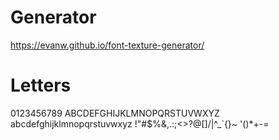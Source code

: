 # Generator
https://evanw.github.io/font-texture-generator/
 
# Letters
0123456789
ABCDEFGHIJKLMNOPQRSTUVWXYZ
abcdefghijklmnopqrstuvwxyz
!"#$%&,.:;<>?@[]\/|^_`{}~
'()*+-=